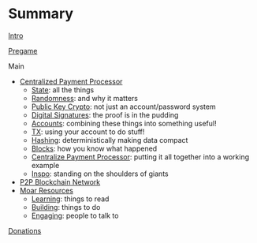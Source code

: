 # Summary

[Intro](./intro.md)

[Pregame](./crypto_wars.md)

Main
- [Centralized Payment Processor](./ch1/intro.md)
  - [State](./ch1/state.md): all the things
  - [Randomness](./ch1/randomness.md): and why it matters
  - [Public Key Crypto](./ch1/public_key_crypto.md): not just an account/password system
  - [Digital Signatures](./ch1/digital_signatures.md): the proof is in the pudding
  - [Accounts](./ch1/accounts.md): combining these things into something useful!
  - [TX](./ch1/tx.md): using your account to do stuff!
  - [Hashing](./ch1/hashing.md): deterministically making data compact
  - [Blocks](./ch1/blocks.md): how you know what happened
  - [Centralize Payment Processor](./ch1/centralized_payment_processor.md): putting it all together into a working example
  - [Inspo](./ch1/inspo.md): standing on the shoulders of giants
- [P2P Blockchain Network](.ch2/intro.md)
- [Moar Resources](./resources/intro.md)
  - [Learning](./resources/learning.md): things to read
  - [Building](./resources/building.md): things to do
  - [Engaging](./resources/engaging.md): people to talk to

[Donations](./donations.md)
